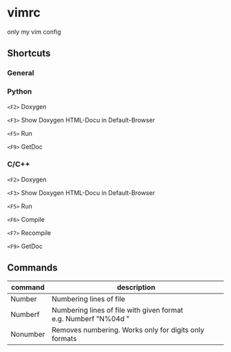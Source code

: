 # vimrc
only my vim config

## Shortcuts
### General

### Python
`<F2>` Doxygen

`<F3>` Show Doxygen HTML-Docu in Default-Browser

`<F5>` Run

`<F9>` GetDoc

### C/C++
`<F2>` Doxygen

`<F3>` Show Doxygen HTML-Docu in Default-Browser

`<F5>` Run

`<F6>` Compile

`<F7>` Recompile

`<F9>` GetDoc

## Commands
command | description
--------|------------
Number | Numbering lines of file
Numberf <format> | Numbering lines of file with given format <br />e.g. Numberf "N%04d "
Nonumber | Removes numbering. Works only for digits only formats
